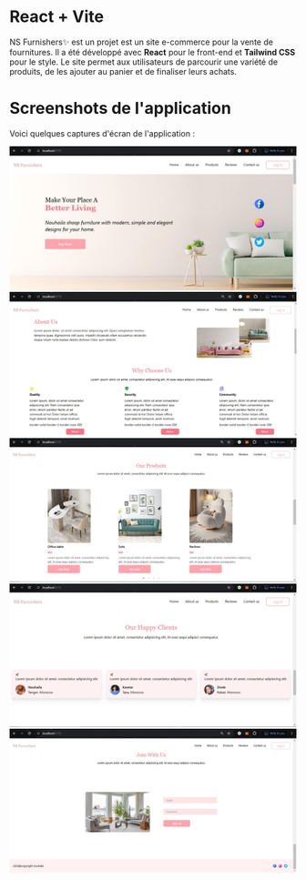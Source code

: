 # React + Vite
NS Furnishers✨ est un projet est un site e-commerce pour la vente de fournitures. Il a été développé avec **React** pour le front-end et **Tailwind CSS** pour le style. Le site permet aux utilisateurs de parcourir une variété de produits, de les ajouter au panier et de finaliser leurs achats.
# Screenshots de l'application

Voici quelques captures d'écran de l'application :

![Texte alternatif](/src/assets/img1.jpg)
![Texte alternatif](/src/assets/img2.jpg)
![Texte alternatif](/src/assets/img3.jpg)
![Texte alternatif](/src/assets/img4.jpg)
![Texte alternatif](/src/assets/img5.jpg)